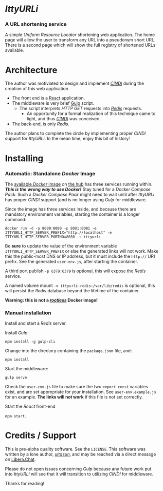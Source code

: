 # *IttyURLi*
### A URL shortening service

A simple *Uniform Resource Locator* shortening web application.  The home page will allow the user to transform any URL into a pseudonym short URL. There is a second page which will show the full registry of shortened URLs available.

# Architecture

The author was motiviated to design and implement [*CINDI*](https://github.com/ultasun/cindi) during the creation of this web application.

- The front end is a [React](https://reactjs.org/) application.
- The middleware is very brief [Gulp](https://gulpjs.com) script.
  - The script interprets *HTTP* *GET* requests into [*Redis*](https://redis.io/) requests.
    - An opportunity for a formal realization of this technique came to light, and thus [*CINDI*](https://github.com/ultasun/cindi) was conceived.
- The back-end, is only *Redis*.

The author plans to complete the circle by implementing proper *CINDI* support for *IttyURLi*. In the mean time, enjoy this bit of history!

# Installing
### Automatic: Standalone *Docker* Image

The [available *Docker* image](https://hub.docker.com/r/ultasun/ittyurli) on [the hub](https://hub.docker.com) has three services running within.  ***This is the wrong way to use Docker!*** Stay tuned for a *Docker Compose Pack*.  Such a *Docker Compose Pack* might need to wait until after *IttyURLi* has proper *CINDI* support (and is no longer using *Gulp* for middleware.

Since the image has three services inside, and because there are mandatory environment variables, starting the container is a longer command:

`docker run -d -p 8080:8080 -p 8081:8081 -e ITTYURLI_HTTP_SERVER_PREFIX="http://localhost" -e ITTYURLI_HTTP_SERVER_PORTNO=8080 -t ittyurli`

Be **sure** to update the value of the environment variable `ITTYURLI_HTTP_SERVER_PREFIX` or else the generated links will not work.  Make this the public-most DNS or IP address, but it must include the `http://` URI prefix.  See the generated `user-env.js`, after starting the container.

A third port publish `-p 6379:6379` is optional, this will expose the *Redis* service.

A named volume mount `-v ittyurli-redis:/var/lib/redis` is optional, this will persist the *Redis* database beyond the lifetime of the container. 

**Warning: this is not a [*rootless*](https://www.google.com/search?q=why+are+rootless+docker+containers+important) Docker image!**

### Manual installation

Install and start a *Redis* server.

Install *Gulp*:

`npm install -g gulp-cli`

Change into the directory containing the `package.json` file, and:

`npm install`

Start the middleware:

`gulp serve`

Check the `user-env.js` file to make sure the two `export const` variables exist, and are set appropriate for your installation.  See `user-env.example.js` for an example. **The links will not work** if this file is not set correctly.

Start the *React* front-end

`npm start`.

# Credits / Support

This is pre-alpha quality software.  See the `LICENSE`.  This software was written by a lone author, [*ultasun*](https://github.com/ultasun), and may be reached via a direct message on [Libera.Chat](https://libera.chat/).

Please do not open issues concerning *Gulp* because any future work put into *IttyURLi* will see that it will transition to utilizing *CINDI* for middleware.

Thanks for reading!




